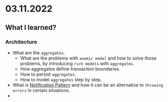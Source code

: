 # 03.11.2022

## What I learned?

### Architecture

- What are the `aggregates`.
  - What are the problems with `anemic model` and how to solve those problems, by introducing `rich models` with `aggregates`.
  - How aggregates define transaction boundaries.
  - How to persist `aggregates`.
  - How to model `aggregates` step by step.
- What is [Notification Pattern](https://martinfowler.com/articles/replaceThrowWithNotification.html) and how it can be an alternative to `throwing errors` in certain situations.
- 